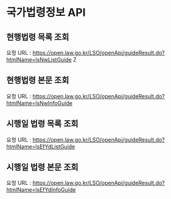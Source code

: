# 국가법령정보 API

## 현행법령 목록 조회

요청 URL : https://open.law.go.kr/LSO/openApi/guideResult.do?htmlName=lsNwListGuide
Z
## 현행법령 본문 조회

요청 URL : https://open.law.go.kr/LSO/openApi/guideResult.do?htmlName=lsNwInfoGuide

## 시행일 법령 목록 조회

요청 URL : https://open.law.go.kr/LSO/openApi/guideResult.do?htmlName=lsEfYdListGuide

## 시행일 법령 본문 조회

요청 URL : https://open.law.go.kr/LSO/openApi/guideResult.do?htmlName=lsEfYdInfoGuide
